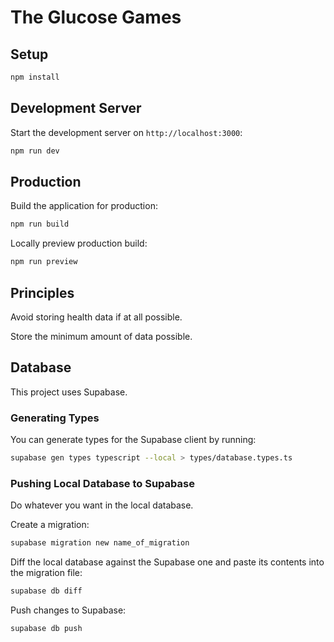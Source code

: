 # The Glucose Games

## Setup

```bash
npm install
```

## Development Server

Start the development server on `http://localhost:3000`:

```bash
npm run dev
```

## Production

Build the application for production:

```bash
npm run build
```

Locally preview production build:

```bash
npm run preview
```

## Principles

Avoid storing health data if at all possible.

Store the minimum amount of data possible.

## Database

This project uses Supabase.

### Generating Types

You can generate types for the Supabase client by running:

```bash
supabase gen types typescript --local > types/database.types.ts
```

### Pushing Local Database to Supabase

Do whatever you want in the local database.

Create a migration:

```bash
supabase migration new name_of_migration
```

Diff the local database against the Supabase one and paste its contents into the migration file:

```bash
supabase db diff
```

Push changes to Supabase:

```bash
supabase db push
```

